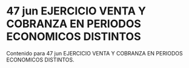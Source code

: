 # 47 jun  EJERCICIO VENTA Y COBRANZA EN PERIODOS ECONOMICOS DISTINTOS

Contenido para 47 jun  EJERCICIO VENTA Y COBRANZA EN PERIODOS ECONOMICOS DISTINTOS.